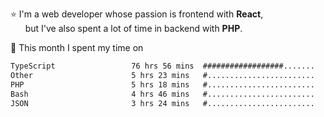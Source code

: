 ⭐ I'm a web developer whose passion is frontend with <b>React</b>,<br/>
&nbsp; &nbsp; &nbsp; but I've also spent a lot of time in backend with <b>PHP</b>.

📅 This month I spent my time on

<!--START_SECTION:waka-->

```txt
TypeScript                 76 hrs 56 mins  ##################.......   72.24 %
Other                      5 hrs 23 mins   #........................   05.07 %
PHP                        5 hrs 18 mins   #........................   04.99 %
Bash                       4 hrs 46 mins   #........................   04.48 %
JSON                       3 hrs 24 mins   #........................   03.20 %
```

<!--END_SECTION:waka-->
